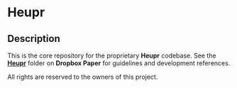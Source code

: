 # Heupr

## Description

This is the core repository for the proprietary **Heupr** codebase. See the [**Heupr**](https://paper.dropbox.com/folder/show/Heupr-e.iX7ZavGxujPFwhjOZcQrZyUA7J53Q5J9ZNO9Vs282Ly5kW9CiL) folder on **Dropbox Paper** for guidelines and development references.

All rights are reserved to the owners of this project.
